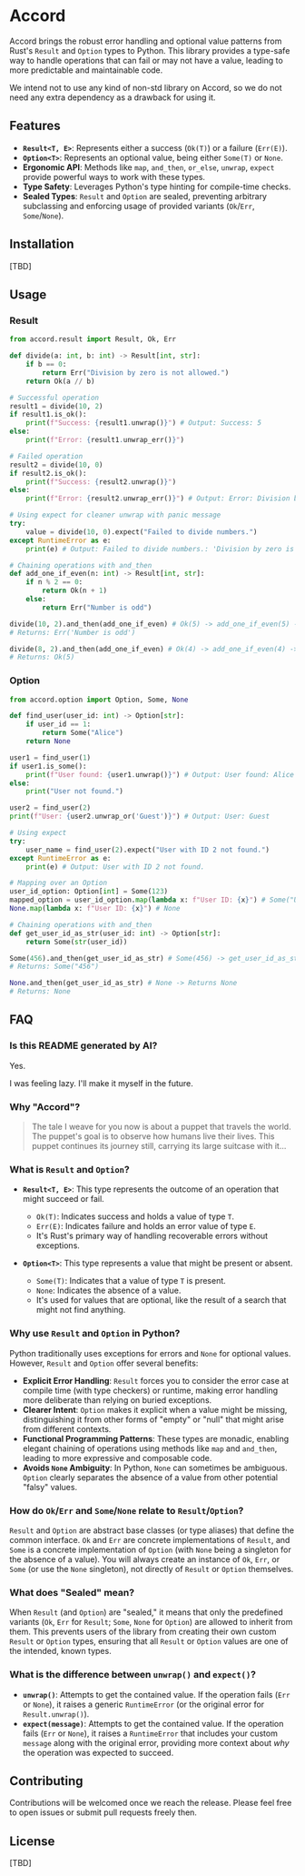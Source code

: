 # Accord

Accord brings the robust error handling and optional value patterns from Rust's `Result` and `Option` types to Python. This library provides a type-safe way to handle operations that can fail or may not have a value, leading to more predictable and maintainable code.

We intend not to use any kind of non-std library on Accord, so we do not need any extra dependency as a drawback for using it.

## Features

- **`Result<T, E>`**: Represents either a success (`Ok(T)`) or a failure (`Err(E)`).
- **`Option<T>`**: Represents an optional value, being either `Some(T)` or `None`.
- **Ergonomic API**: Methods like `map`, `and_then`, `or_else`, `unwrap`, `expect` provide powerful ways to work with these types.
- **Type Safety**: Leverages Python's type hinting for compile-time checks.
- **Sealed Types**: `Result` and `Option` are sealed, preventing arbitrary subclassing and enforcing usage of provided variants (`Ok`/`Err`, `Some`/`None`).

## Installation

[TBD]

## Usage

### Result

```python
from accord.result import Result, Ok, Err

def divide(a: int, b: int) -> Result[int, str]:
    if b == 0:
        return Err("Division by zero is not allowed.")
    return Ok(a // b)

# Successful operation
result1 = divide(10, 2)
if result1.is_ok():
    print(f"Success: {result1.unwrap()}") # Output: Success: 5
else:
    print(f"Error: {result1.unwrap_err()}")

# Failed operation
result2 = divide(10, 0)
if result2.is_ok():
    print(f"Success: {result2.unwrap()}")
else:
    print(f"Error: {result2.unwrap_err()}") # Output: Error: Division by zero is not allowed.

# Using expect for cleaner unwrap with panic message
try:
    value = divide(10, 0).expect("Failed to divide numbers.")
except RuntimeError as e:
    print(e) # Output: Failed to divide numbers.: 'Division by zero is not allowed.'

# Chaining operations with and_then
def add_one_if_even(n: int) -> Result[int, str]:
    if n % 2 == 0:
        return Ok(n + 1)
    else:
        return Err("Number is odd")

divide(10, 2).and_then(add_one_if_even) # Ok(5) -> add_one_if_even(5) -> Err("Number is odd")
# Returns: Err('Number is odd')

divide(8, 2).and_then(add_one_if_even) # Ok(4) -> add_one_if_even(4) -> Ok(5)
# Returns: Ok(5)
```

### Option

```python
from accord.option import Option, Some, None

def find_user(user_id: int) -> Option[str]:
    if user_id == 1:
        return Some("Alice")
    return None

user1 = find_user(1)
if user1.is_some():
    print(f"User found: {user1.unwrap()}") # Output: User found: Alice
else:
    print("User not found.")

user2 = find_user(2)
print(f"User: {user2.unwrap_or('Guest')}") # Output: User: Guest

# Using expect
try:
    user_name = find_user(2).expect("User with ID 2 not found.")
except RuntimeError as e:
    print(e) # Output: User with ID 2 not found.

# Mapping over an Option
user_id_option: Option[int] = Some(123)
mapped_option = user_id_option.map(lambda x: f"User ID: {x}") # Some("User ID: 123")
None.map(lambda x: f"User ID: {x}") # None

# Chaining operations with and_then
def get_user_id_as_str(user_id: int) -> Option[str]:
    return Some(str(user_id))

Some(456).and_then(get_user_id_as_str) # Some(456) -> get_user_id_as_str(456) -> Some("456")
# Returns: Some("456")

None.and_then(get_user_id_as_str) # None -> Returns None
# Returns: None
```

## FAQ

### Is this README generated by AI?

Yes.

I was feeling lazy. I'll make it myself in the future.

### Why "Accord"?

> The tale I weave for you now is about a puppet that travels the world.
> The puppet's goal is to observe how humans live their lives.
> This puppet continues its journey still, carrying its large suitcase with it...

### What is `Result` and `Option`?

- **`Result<T, E>`**: This type represents the outcome of an operation that might succeed or fail.

  - `Ok(T)`: Indicates success and holds a value of type `T`.
  - `Err(E)`: Indicates failure and holds an error value of type `E`.
  - It's Rust's primary way of handling recoverable errors without exceptions.

- **`Option<T>`**: This type represents a value that might be present or absent.
  - `Some(T)`: Indicates that a value of type `T` is present.
  - `None`: Indicates the absence of a value.
  - It's used for values that are optional, like the result of a search that might not find anything.

### Why use `Result` and `Option` in Python?

Python traditionally uses exceptions for errors and `None` for optional values. However, `Result` and `Option` offer several benefits:

- **Explicit Error Handling**: `Result` forces you to consider the error case at compile time (with type checkers) or runtime, making error handling more deliberate than relying on buried exceptions.
- **Clearer Intent**: `Option` makes it explicit when a value might be missing, distinguishing it from other forms of "empty" or "null" that might arise from different contexts.
- **Functional Programming Patterns**: These types are monadic, enabling elegant chaining of operations using methods like `map` and `and_then`, leading to more expressive and composable code.
- **Avoids `None` Ambiguity**: In Python, `None` can sometimes be ambiguous. `Option` clearly separates the absence of a value from other potential "falsy" values.

### How do `Ok`/`Err` and `Some`/`None` relate to `Result`/`Option`?

`Result` and `Option` are abstract base classes (or type aliases) that define the common interface. `Ok` and `Err` are concrete implementations of `Result`, and `Some` is a concrete implementation of `Option` (with `None` being a singleton for the absence of a value). You will always create an instance of `Ok`, `Err`, or `Some` (or use the `None` singleton), not directly of `Result` or `Option` themselves.

### What does "Sealed" mean?

When `Result` (and `Option`) are "sealed," it means that only the predefined variants (`Ok`, `Err` for `Result`; `Some`, `None` for `Option`) are allowed to inherit from them. This prevents users of the library from creating their own custom `Result` or `Option` types, ensuring that all `Result` or `Option` values are one of the intended, known types.

### What is the difference between `unwrap()` and `expect()`?

- **`unwrap()`**: Attempts to get the contained value. If the operation fails (`Err` or `None`), it raises a generic `RuntimeError` (or the original error for `Result.unwrap()`).
- **`expect(message)`**: Attempts to get the contained value. If the operation fails (`Err` or `None`), it raises a `RuntimeError` that includes your custom `message` along with the original error, providing more context about _why_ the operation was expected to succeed.

## Contributing

Contributions will be welcomed once we reach the release. Please feel free to open issues or submit pull requests freely then.

## License

[TBD]
